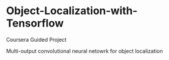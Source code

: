 # Object-Localization-with-Tensorflow
Coursera Guided Project

Multi-output convolutional neural netowrk for object localization
